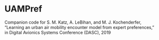 # UAMPref
Companion code for S. M. Katz, A. LeBihan, and M. J. Kochenderfer, “Learning an urban air mobility encounter model from expert preferences,” in Digital Avionics Systems Conference (DASC), 2019
